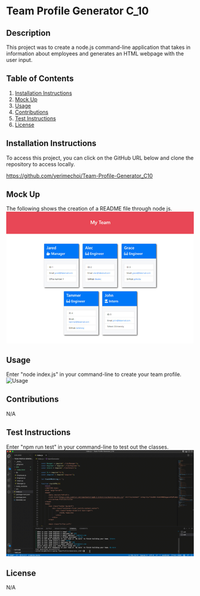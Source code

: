 
  # Team Profile Generator C_10
  
  ## Description
  This project was to create a node.js command-line application that takes in information about employees and generates an HTML webpage with the user input.

  ## Table of Contents
  1. [ Installation Instructions ](#installationInstructions)
  2. [ Mock Up ](#mockUp)
  3. [ Usage ](#usage)
  4. [ Contributions ](#contributions)
  5. [ Test Instructions ](#testInstructions)
  6. [ License ](#license)

  <a name="installationInstructions"></a>
  ## Installation Instructions
  To access this project, you can click on the GitHub URL below and clone the repository to access locally. 

  https://github.com/yerimechoi/Team-Profile-Generator_C10

  <a name="mockUp"></a>
  ## Mock Up
  The following shows the creation of a README file through node js. 
  ![MockUp](./src/10-object-oriented-programming-homework-demo.png)

  <a name="usage"></a>
  ## Usage
  Enter "node index.js" in your command-line to create your team profile.
  ![Usage](./src/usage.gif)

  <a name="contributions"></a>
  ## Contributions
  N/A

  <a name="testInstructions"></a>
  ## Test Instructions
  Enter "npm run test" in your command-line to test out the classes.
  ![Test](./src/test.gif)

  <a name="license"></a>
  ## License
  N/A